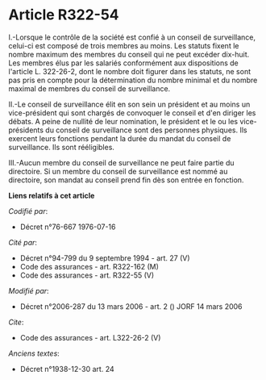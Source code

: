 # Article R322-54

I.-Lorsque le contrôle de la société est confié à un conseil de surveillance, celui-ci est composé de trois membres au moins.
Les statuts fixent le nombre maximum des membres du conseil qui ne peut excéder dix-huit. Les membres élus par les salariés
conformément aux dispositions de l'article L. 322-26-2, dont le nombre doit figurer dans les statuts, ne sont pas pris en
compte pour la détermination du nombre minimal et du nombre maximal de membres du conseil de surveillance.

II.-Le conseil de surveillance élit en son sein un président et au moins un vice-président qui sont chargés de convoquer le
conseil et d'en diriger les débats. A peine de nullité de leur nomination, le président et le ou les vice-présidents du
conseil de surveillance sont des personnes physiques. Ils exercent leurs fonctions pendant la durée du mandat du conseil de
surveillance. Ils sont rééligibles.

III.-Aucun membre du conseil de surveillance ne peut faire partie du directoire. Si un membre du conseil de surveillance est
nommé au directoire, son mandat au conseil prend fin dès son entrée en fonction.

**Liens relatifs à cet article**

_Codifié par_:

  - Décret n°76-667 1976-07-16

_Cité par_:

  - Décret n°94-799 du 9 septembre 1994 - art. 27 (V)
  - Code des assurances - art. R322-162 (M)
  - Code des assurances - art. R322-55 (V)

_Modifié par_:

  - Décret n°2006-287 du 13 mars 2006 - art. 2 () JORF 14 mars 2006

_Cite_:

  - Code des assurances - art. L322-26-2 (V)

_Anciens textes_:

  - Décret n°1938-12-30 art. 24
